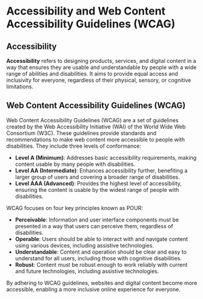 # Accessibility and Web Content Accessibility Guidelines (WCAG)

## Accessibility

**Accessibility** refers to designing products, services, and digital content in a way that ensures they are usable and understandable by people with a wide range of abilities and disabilities. It aims to provide equal access and inclusivity for everyone, regardless of their physical, sensory, or cognitive limitations.

## Web Content Accessibility Guidelines (WCAG)

Web Content Accessibility Guidelines (WCAG) are a set of guidelines created by the Web Accessibility Initiative (WAI) of the World Wide Web Consortium (W3C). These guidelines provide standards and recommendations to make web content more accessible to people with disabilities. They include three levels of conformance:

- **Level A (Minimum)**: Addresses basic accessibility requirements, making content usable by many people with disabilities.
- **Level AA (Intermediate)**: Enhances accessibility further, benefiting a larger group of users and covering a broader range of disabilities.
- **Level AAA (Advanced)**: Provides the highest level of accessibility, ensuring the content is usable by the widest range of people with disabilities.

WCAG focuses on four key principles known as POUR:

- **Perceivable**: Information and user interface components must be presented in a way that users can perceive them, regardless of disabilities.
- **Operable**: Users should be able to interact with and navigate content using various devices, including assistive technologies.
- **Understandable**: Content and operation should be clear and easy to understand for all users, including those with cognitive disabilities.
- **Robust**: Content must be robust enough to work reliably with current and future technologies, including assistive technologies.

By adhering to WCAG guidelines, websites and digital content become more accessible, enabling a more inclusive online experience for everyone.

